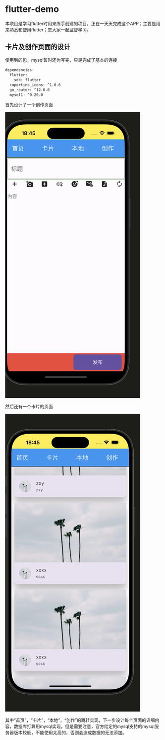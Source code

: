 # flutter-demo

本项目是学习flutter时用来练手创建的项目，正在一天天完成这个APP；主要是用来熟悉和使用flutter；忘大家一起监督学习。

## 卡片及创作页面的设计
使用到的包，mysql暂时还为写完，只是完成了基本的连接
```
dependencies:
  flutter:
    sdk: flutter
  cupertino_icons: ^1.0.6
  go_router: ^12.0.0
  mysql1: ^0.20.0
```
首先设计了一个创作页面


![alt text](image/创作.png)


然后还有一个卡片的页面


![alt text](image/卡片.png)



其中“首页”，“卡片”，“本地”，“创作”的跳转实现，下一步设计每个页面的详细内容，数据库打算用mysql实现，但是需要注意，官方给定的mysql支持的mysql服务器版本较低，不能使用太高的，否则会造成数据的无法添加。